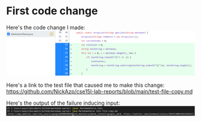 # First code change
Here's the code change I made:
![Image 1](LabR2S1.png)

Here's a link to the test file that caused me to make this change:
https://github.com/NickAzp/cse15l-lab-reports/blob/main/test-file-copy.md

Here's the output of the failure inducing input:
![Image 2](LabR2S2.png)
